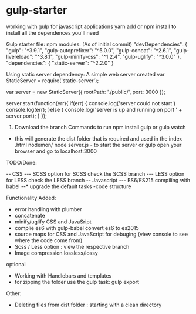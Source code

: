 # gulp-starter
working with gulp for javascript applications yarn add or npm install to install all the dependences you'll need

Gulp starter file:
npm modules: (As of initial commit)
  "devDependencies": {
    "gulp": "^3.9.1",
    "gulp-autoprefixer": "^5.0.0",
    "gulp-concat": "^2.6.1",
    "gulp-livereload": "^3.8.1",
    "gulp-minify-css": "^1.2.4",
    "gulp-uglify": "^3.0.0"
  },
  "dependencies": {
    "static-server": "^2.2.0"
  }
  
Using static server dependency:
A simple web server created
  var StaticServer = require('static-server');

var server = new StaticServer({
    rootPath: './public/',
    port: 3000
});

server.start(function(err){
    if(err) {
        console.log('server could not start')
        console.log(err);
    }else {
        console.log('server is up and running on port ' + server.port);
    }
});

1. Download the branch
Commands to run
npm install
gulp or gulp watch
- this will generate the dist folder that is required and used in the index .html
nodemon/ node server.js - to start the server
or gulp
open your browser and go to 
localhost:3000


TODO/Done:

-- CSS
--- SCSS option
for SCSS check the SCSS branch
--- LESS option
for LESS check the LESS branch
-- Javascript
--- ES6/ES215 compiling with babel
--* upgrade the default tasks
-code structure


Functionality Added:
- error handling with plumber
- concatenate 
- minify/uglify CSS and JavaSript
- complie es6 with gulp-babel convert es6 to es2015
- source maps for CSS and JavaScript for debuging (view console to see where the code come from)
- Scss / Less option : view the respective branch
- Image compression lossless/lossy

optional
- Working with Handlebars and templates
- for zipping the folder use the gulp task: gulp export

Other:
- Deleting files from dist folder : starting with a clean directory

